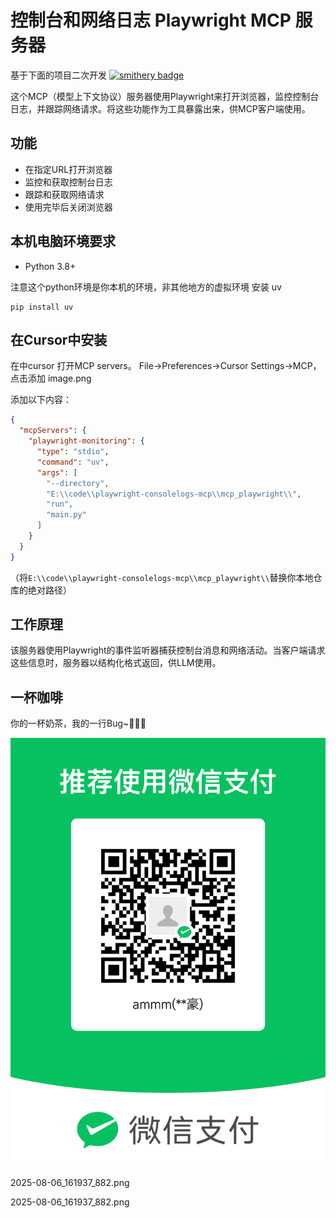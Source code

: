 # 控制台和网络日志 Playwright MCP 服务器

基于下面的项目二次开发
[![smithery badge](https://smithery.ai/badge/@Lumeva-AI/playwright-consolelogs-mcp)](https://smithery.ai/server/@Lumeva-AI/playwright-consolelogs-mcp)

这个MCP（模型上下文协议）服务器使用Playwright来打开浏览器，监控控制台日志，并跟踪网络请求。将这些功能作为工具暴露出来，供MCP客户端使用。

## 功能

- 在指定URL打开浏览器
- 监控和获取控制台日志
- 跟踪和获取网络请求
- 使用完毕后关闭浏览器



## 本机电脑环境要求
- Python 3.8+

注意这个python环境是你本机的环境，非其他地方的虚拟环境
安装 uv
```shell
pip install uv
```


## 在Cursor中安装

在中cursor 打开MCP servers。 File->Preferences->Cursor Settings->MCP， 点击添加
image.png


添加以下内容：

```json
{
  "mcpServers": {
    "playwright-monitoring": {
      "type": "stdio",
      "command": "uv",
      "args": [
        "--directory",
        "E:\\code\\playwright-consolelogs-mcp\\mcp_playwright\\",
        "run",
        "main.py"
      ]
    }
  }
}
```

（将`E:\\code\\playwright-consolelogs-mcp\\mcp_playwright\\`替换你本地仓库的绝对路径）


## 工作原理

该服务器使用Playwright的事件监听器捕获控制台消息和网络活动。当客户端请求这些信息时，服务器以结构化格式返回，供LLM使用。


## 一杯咖啡
你的一杯奶茶，我的一行Bug~🍗🍗🍗

![本地图片](./2025-08-06_161937_882.png)

2025-08-06_161937_882.png

2025-08-06_161937_882.png